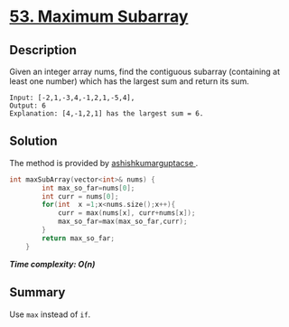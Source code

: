 # [53. Maximum Subarray](https://leetcode.com/problems/maximum-subarray/)

## Description

Given an integer array nums, find the contiguous subarray (containing at least one number) which has the largest sum and return its sum.

```example
Input: [-2,1,-3,4,-1,2,1,-5,4],
Output: 6
Explanation: [4,-1,2,1] has the largest sum = 6.
```

## Solution
The method is provided by [ashishkumarguptacse
](https://leetcode.com/problems/maximum-subarray/discuss/529643/beats-100-in-100).
```c++
int maxSubArray(vector<int>& nums) {
        int max_so_far=nums[0];
        int curr = nums[0];
        for(int  x =1;x<nums.size();x++){
            curr = max(nums[x], curr+nums[x]);
            max_so_far=max(max_so_far,curr);
        }
        return max_so_far;
    }
```

_**Time complexity: O(n)**_

## Summary
Use `max` instead of `if`.
